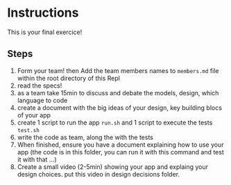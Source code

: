 # Instructions  

  This is your final exercice! 
  
  ## Steps
  
  1. Form your team! then Add the team members names to `members.md` file within the root directory of this Repl
  2. read the specs!
  3. as a team take 15min to discuss and debate the models, design, which language to code
  4. create a document with the big ideas of your design, key building blocs of your app
  5. create 1 script to run the app `run.sh` and 1 script to execute the tests `test.sh`
  6. write the code as team, along the with the tests
  7. When finished, ensure you have a document explaining how to use your app (the code is in this folder, you can run it with this command and test it with that ...)
  8. Create a small video (2-5min) showing your app and explaing your design choices. put this video in design decisions folder.


